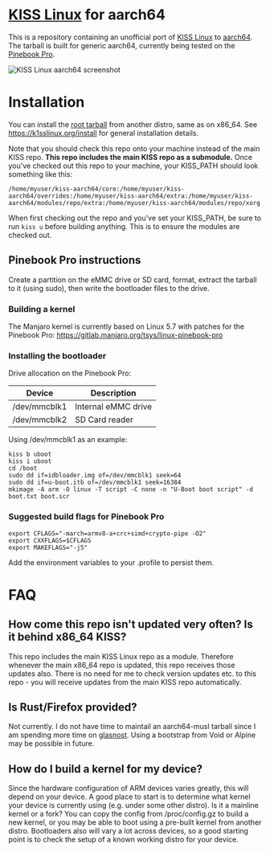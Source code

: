 # [KISS Linux](https://k1sslinux.org/) for aarch64

This is a repository containing an unofficial port of [KISS Linux](https://k1sslinux.org/) to [aarch64](https://en.wikipedia.org/wiki/ARM_architecture#AArch64).  The tarball is built for generic aarch64, currently being tested on the [Pinebook Pro](https://www.pine64.org/pinebook-pro/).

![KISS Linux aarch64 screenshot](https://raw.githubusercontent.com/jedavies-dev/kiss-aarch64/master/screenshot3.png "KISS Linux aarch64")

# Installation
You can install the [root tarball](https://github.com/jedavies-dev/kiss-aarch64/releases/download/0.1.7/kiss-chroot-aarch64.tar.xz) from another distro, same as on x86_64.  See https://k1sslinux.org/install for general installation details.

Note that you should check this repo onto your machine instead of the main KISS repo.  **This repo includes the main KISS repo as a submodule.** Once you've checked out this repo to your machine, your KISS_PATH should look something like this:

``/home/myuser/kiss-aarch64/core:/home/myuser/kiss-aarch64/overrides:/home/myuser/kiss-aarch64/extra:/home/myuser/kiss-aarch64/modules/repo/extra:/home/myuser/kiss-aarch64/modules/repo/xorg``

When first checking out the repo and you've set your KISS_PATH, be sure to run `kiss u` before building anything. This is to ensure the modules are checked out.

## Pinebook Pro instructions
Create a partition on the eMMC drive or SD card, format, extract the tarball to it (using sudo), then write the bootloader files to the drive.  

### Building a kernel
The Manjaro kernel is currently based on Linux 5.7 with patches for the Pinebook Pro: https://gitlab.manjaro.org/tsys/linux-pinebook-pro

### Installing the bootloader

Drive allocation on the Pinebook Pro:

| Device  | Description |
| ------------- | ------------- |
| /dev/mmcblk1  | Internal eMMC drive  |
| /dev/mmcblk2  | SD Card reader  |


Using /dev/mmcblk1 as an example:
```
kiss b uboot
kiss i uboot
cd /boot
sudo dd if=idbloader.img of=/dev/mmcblk1 seek=64
sudo dd if=u-boot.itb of=/dev/mmcblk1 seek=16384
mkimage -A arm -O linux -T script -C none -n "U-Boot boot script" -d boot.txt boot.scr
```

### Suggested build flags for Pinebook Pro

```
export CFLAGS="-march=armv8-a+crc+simd+crypto-pipe -O2"
export CXXFLAGS=$CFLAGS
export MAKEFLAGS="-j5"
```
Add the environment variables to your .profile to persist them.


# FAQ
## How come this repo isn't updated very often? Is it behind x86_64 KISS?
This repo includes the main KISS Linux repo as a module.  Therefore whenever the main x86_64 repo is updated, this repo receives those updates also. There is no need for me to check version updates etc. to this repo - you will receive updates from the main KISS repo automatically.

## Is Rust/Firefox provided?
Not currently. I do not have time to maintail an aarch64-musl tarball since I am spending more time on [glasnost](https://glasnost.org/). Using a bootstrap from Void or Alpine may be possible in future.

## How do I build a kernel for my device?
Since the hardware configuration of ARM devices varies greatly, this will depend on your device. A good place to start is to determine what kernel your device is currently using (e.g. under some other distro).  Is it a mainline kernel or a fork? You can copy the config from /proc/config.gz to build a new kernel, or you may be able to boot using a pre-built kernel from another distro. Bootloaders also will vary a lot across devices, so a good starting point is to check the setup of a known working distro for your device.
